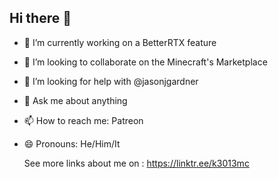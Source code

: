 ## Hi there 👋

- 🔭 I’m currently working on a BetterRTX feature
- 👯 I’m looking to collaborate on the Minecraft's Marketplace
- 🤔 I’m looking for help with @jasonjgardner
- 💬 Ask me about anything
- 📫 How to reach me: Patreon
- 😄 Pronouns: He/Him/It

  See more links about me on : https://linktr.ee/k3013mc
